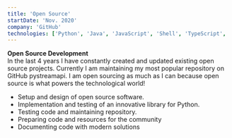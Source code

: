 ```yaml
---
title: 'Open Source'
startDate: 'Nov. 2020'
company: 'GitHub'
technologies: ['Python', 'Java', 'JavaScript', 'Shell', 'TypeScript', 'HTML', 'CSS', 'SSG']
---
```


**Open Source Development**\
In the last 4 years I have constantly created and updated existing open source projects. Currently I am maintaining my most popular repository on GitHub pystreamapi. I am open sourcing as much as I can because open source is what powers the technological world!

- Setup and design of open source software.
- Implementation and testing of an innovative library for Python.
- Testing code and maintaining repository.
- Preparing code and resources for the community
- Documenting code with modern solutions
